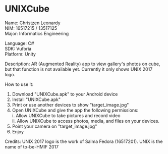 # UNIXCube

Name: Christzen Leonardy <br />
NIM: 16517215 / 13517125 <br />
Major: Informatics Engineering <br />

Language: C# <br />
SDK: Vuforia <br />
Platform: Unity <br />

Description: AR (Augmented Reality) app to view gallery's photos on cube, but that function is not available yet.
  Currently it only shows UNIX 2017 logo.

How to use it:
1. Download "UNIXCube.apk" to your Android device
2. Install "UNIXCube.apk"
3. Print or use another devices to show "target_image.jpg"
4. Open UNIXCube and give the app the following permissions: <br />
  i. Allow UNIXCube to take pictures and record video <br />
  ii. Allow UNIXCube to access photos, media, and files on your devices.
5. Point your camera on "target_image.jpg"
6. Enjoy

Credits: UNIX 2017 logo is the work of Salma Fedora (16517201). UNIX is the name of to-be-HMIF 2017
